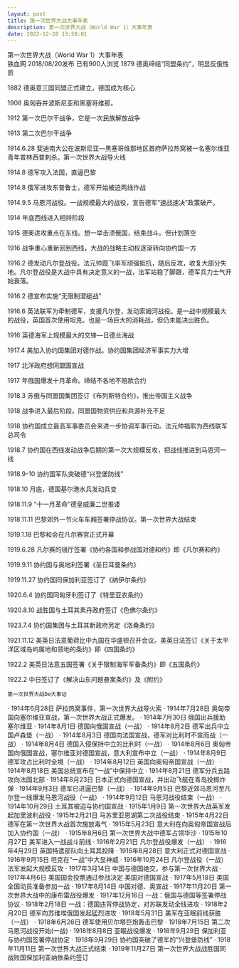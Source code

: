 ```yaml
---
layout: post
title: 第一次世界大战大事年表
description: 第一次世界大战（World War 1）大事年表
date: 2022-12-28 13:58:01
---
```

    
 第一次世界大战（World War 1）大事年表   
 铁血网  2018/08/20发布 已有900人浏览
1879 德奥缔结“同盟条约”，明显反俄性质

1882 德奥意三国同盟正式建立，德国成为核心

1908 奥匈吞并波斯尼亚和黑塞哥维那。

1912 第一次巴尔干战争，它是一次民族解放战争

1913 第二次巴尔干战争

1914.6.28 斐迪南大公在波斯尼亚—黑塞哥维那地区首府萨拉热窝被一名塞尔维亚青年普林西普刺杀。第一次世界大战导火线

1914.8 德军攻入法国，直逼巴黎

1914.8 俄军进攻东普鲁士，德军开始被迫两线作战

1914.9.5 马恩河战役。一战规模最大的战役，宣告德军“速战速决”政策破产。

1914 年底西线进入相持阶段

1915 德奥进攻重点在东线。想一举击溃俄国，结束战斗。但计划落空

1916 战争重心重新回到西线，大战的战略主动权逐渐转向协约国一方

1916.2 德发动凡尔登战役。法元帅霞飞率军顽强抵抗，随后反攻，收复大部分失地。凡尔登战役是大战中具有决定意义的一战，法军站稳了脚跟，德军兵力士气开始衰落。

1916.2 德宣布实施“无限制潜艇战”

1916.6 英法联军为牵制德军，支援凡尔登，发动索姆河战役。是一战中规模最大的战役，英国首次使用坦克。也是一场巨大的消耗战，但仍未能决出胜负。

1916 英德海军上规模最大的交锋—日德兰海战

1917.4 美加入协约国集团对德作战。协约国集团经济军事实力大增

1917 北洋政府想同盟国宣战

1917 年俄国爆发十月革命。缔结不各地不赔款合约

1918.3 苏俄与同盟国集团签订《布列斯特合约》，推出帝国主义战争

1918 战争进入最后阶段。同盟国物资供应和兵源补充不足

1918 协约国成立最高军事委员会来进一步协调军事行动。法元帅福熙为西线联军总司令

1918.7 协约国在西线发动战争后期的第一次大规模反攻，把战线推进到马恩河一线

1918.9-10 协约国军队突破德“兴登堡防线”

1918.10 月底，德国基尔港水兵发动兵变

1918.11.9 “十一月革命”德皇威廉二世推诿

1918.11.11 巴黎郊外一节火车车厢签署停战协议。第一次世界大战结束

1919.1.18 巴黎和会在凡尔赛宫正式开幕

1919.6.28 凡尔赛的镜厅签署《协约各国和参战国对德和约》即《凡尔赛和约》

1919.9.11 协约国与奥地利签署《圣日耳曼条约》

1919.11.27 协约国同保加利亚签订了《纳伊尔条约》

1920.6.4 协约国同匈牙利签订了《特里亚农条约》

1920.8.10 战胜国与土耳其素丹政府签订《色佛尔条约》

1923.7.4 协约国集团与土耳其新政府另定《洛桑条约》

1921.11.12 美英日法意葡荷比中九国在华盛顿召开会议。美英日法签订《关于太平洋区域岛屿属地和领地的条约》即《四国条约》

1922.2 美英日法意五国签署《关于限制海军军备条约》即《五国条约》

1922.2 中日签订了《解决山东问题悬案条约》及《附约》
    
    第一次世界大战De大事记	
·	1914年6月28日 萨拉热窝事件，第一次世界大战导火索
·	1914年7月28日 奥匈帝国向塞尔维亚宣战，第一次世界大战正式爆发。
·	1914年7月30日 俄国出兵援助塞尔维亚
·	1914年8月1日 德国向俄国宣战（一战）
·	1914年8月2日 德军出兵中立国卢森堡（一战）
·	1914年8月3日 德国向法国宣战，德军对比利时不宣而战（一战）
·	1914年8月4日 德国入侵保持中立的比利时（一战）
·	1914年8月6日 奥匈帝国向俄国宣战，塞尔维亚对德国宣战，意大利宣布中立（一战）
·	1914年8月9日 德军攻占比利时全境（一战）
·	1914年8月12日 英国向奥匈帝国宣战（一战）
·	1914年8月18日 美国总统宣布在“一战”中保持中立
·	1914年8月21日 德军分兵五路攻向法国北部
·	1914年8月23日 日本正式向德国宣战，并出动飞艇在青岛投掷炸弹
·	1914年9月3日 德军已进逼巴黎（一战）
·	1914年9月5日 巴黎近郊马恩河至凡尔登一线爆发马恩河战役（一战）
·	1914年9月12日 马恩河战役结束（一战）
·	1914年10月29日 土耳其被迫与协约国宣战
·	1915年1月9日 第一次世界大战英军发起加里波利战役
·	1915年2月21日 马苏里亚恩湖第二次战役结束
·	1915年4月22日 德军在第一次世界大战首次施放毒气
·	1915年5月23日 意大利在向奥匈帝国宣战后加入协约国（一战）
·	1915年8月6日 第一次世界大战中德军占领华沙
·	1915年10月27日 美军进入一战战斗前线
·	1916年2月21日 凡尔登战役爆发（一战）
·	1916年4月29日 英国特遣部队向土耳其投降
·	1916年8月28日 意大利正式对德国宣战
·	1916年9月15日 坦克在“一战”中大显神威
·	1916年10月24日 凡尔登战役（一战）法军发起大规模反攻
·	1917年3月14日 中国与德国绝交，参与第一次世界大战
·	1917年4月6日 美国国会投票通过参战决定 美国对德国宣战
·	1917年5月18日 美国全国动员准备参加一战
·	1917年8月14日 中国对德、奥宣战
·	1917年11月20日 第一次世界大战中的康布雷战役爆发
·	1917年12月16日 一战：俄国与德国等签署停战协议
·	1918年2月18日 一战：德国违背停战协定，对苏联发动全线进攻
·	1918年2月20日 德军向苏维埃俄国发起猛烈进攻
·	1918年5月31日 美军在亚眠前线获胜（一战）
·	1918年6月26日 德军使用贝尔塔巨炮轰击巴黎
·	1918年7月15日 第二次马恩河战役开始(一战)
·	1918年8月8日 亚眠战役爆发
·	1918年9月29日 保加利亚与协约国签署停战协定
·	1918年9月29日 协约国突破了德军的“兴登堡防线”
·	1918年11月11日 第一次世界大战正式结束
·	1919年11月27日 第一次世界大战战胜国同战败国保加利亚纳依条约签订
